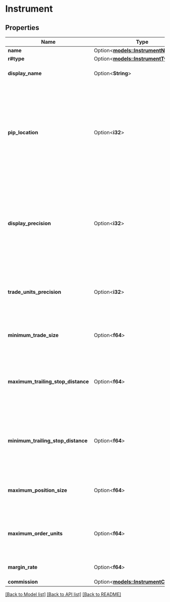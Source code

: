 # Instrument

## Properties

Name | Type | Description | Notes
------------ | ------------- | ------------- | -------------
**name** | Option<[**models::InstrumentName**](InstrumentName.md)> |  | [optional]
**r#type** | Option<[**models::InstrumentType**](InstrumentType.md)> |  | [optional]
**display_name** | Option<**String**> | The display name of the Instrument | [optional]
**pip_location** | Option<**i32**> | The location of the \"pip\" for this instrument. The decimal position of the pip in this Instrument's price can be found at 10 ^ pipLocation (e.g. -4 pipLocation results in a decimal pip position of 10 ^ -4 = 0.0001). | [optional]
**display_precision** | Option<**i32**> | The number of decimal places that should be used to display prices for this instrument. (e.g. a displayPrecision of 5 would result in a price of \"1\" being displayed as \"1.00000\") | [optional]
**trade_units_precision** | Option<**i32**> | The amount of decimal places that may be provided when specifying the number of units traded for this instrument. | [optional]
**minimum_trade_size** | Option<**f64**> | The smallest number of units allowed to be traded for this instrument. | [optional]
**maximum_trailing_stop_distance** | Option<**f64**> | The maximum trailing stop distance allowed for a trailing stop loss created for this instrument. Specified in price units. | [optional]
**minimum_trailing_stop_distance** | Option<**f64**> | The minimum trailing stop distance allowed for a trailing stop loss created for this instrument. Specified in price units. | [optional]
**maximum_position_size** | Option<**f64**> | The maximum position size allowed for this instrument. Specified in units. | [optional]
**maximum_order_units** | Option<**f64**> | The maximum units allowed for an Order placed for this instrument. Specified in units. | [optional]
**margin_rate** | Option<**f64**> | The margin rate for this instrument. | [optional]
**commission** | Option<[**models::InstrumentComission**](InstrumentComission.md)> |  | [optional]

[[Back to Model list]](../README.md#documentation-for-models) [[Back to API list]](../README.md#documentation-for-api-endpoints) [[Back to README]](../README.md)


